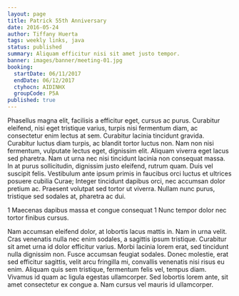 ```yaml
---
layout: page
title: Patrick 55th Anniversary
date: 2016-05-24
author: Tiffany Huerta
tags: weekly links, java
status: published
summary: Aliquam efficitur nisi sit amet justo tempor.
banner: images/banner/meeting-01.jpg
booking:
  startDate: 06/11/2017
  endDate: 06/12/2017
  ctyhocn: AIDINHX
  groupCode: P5A
published: true
---
```

Phasellus magna elit, facilisis a efficitur eget, cursus ac purus. Curabitur eleifend, nisi eget tristique varius, turpis nisi fermentum diam, ac consectetur enim lectus at sem. Curabitur lacinia tincidunt gravida. Curabitur luctus diam turpis, ac blandit tortor luctus non. Nam non nisi fermentum, vulputate lectus eget, dignissim elit. Aliquam viverra eget lacus sed pharetra. Nam ut urna nec nisi tincidunt lacinia non consequat massa. In at purus sollicitudin, dignissim justo eleifend, rutrum quam. Duis vel suscipit felis. Vestibulum ante ipsum primis in faucibus orci luctus et ultrices posuere cubilia Curae; Integer tincidunt dapibus orci, nec accumsan dolor pretium ac. Praesent volutpat sed tortor ut viverra. Nullam nunc purus, tristique sed sodales at, pharetra ac dui.

1 Maecenas dapibus massa et congue consequat
1 Nunc tempor dolor nec tortor finibus cursus.

Nam accumsan eleifend dolor, at lobortis lacus mattis in. Nam in urna velit. Cras venenatis nulla nec enim sodales, a sagittis ipsum tristique. Curabitur sit amet urna id dolor efficitur varius. Morbi lacinia lorem erat, sed tincidunt nulla dignissim non. Fusce accumsan feugiat sodales. Donec molestie, erat sed efficitur sagittis, velit arcu fringilla mi, convallis venenatis nisi risus eu enim. Aliquam quis sem tristique, fermentum felis vel, tempus diam. Vivamus id quam ac ligula egestas ullamcorper. Sed lobortis lorem ante, sit amet consectetur ex congue a. Nam cursus vel mauris id ullamcorper.

